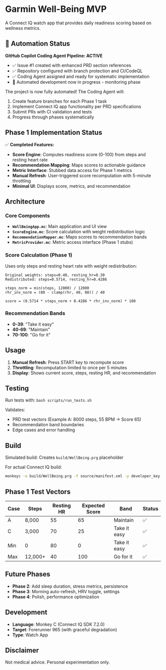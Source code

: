 # Garmin Well-Being MVP

A Connect IQ watch app that provides daily readiness scoring based on wellness metrics.

## 🎯 Automation Status

**GitHub Copilot Coding Agent Pipeline: ACTIVE**
- ✅ Issue #1 created with enhanced PRD section references  
- ✅ Repository configured with branch protection and CI/CodeQL
- ✅ Coding Agent assigned and ready for systematic implementation
- 🔄 Automated development now in progress - monitoring phase

The project is now fully automated! The Coding Agent will:
1. Create feature branches for each Phase 1 task
2. Implement Connect IQ app functionality per PRD specifications  
3. Submit PRs with CI validation and tests
4. Progress through phases systematically

## Phase 1 Implementation Status

✅ **Completed Features:**
- **Score Engine**: Computes readiness score (0-100) from steps and resting heart rate
- **Recommendation Mapping**: Maps scores to actionable guidance
- **Metric Interface**: Stubbed data access for Phase 1 metrics
- **Manual Refresh**: User-triggered score recomputation with 5-minute throttling
- **Minimal UI**: Displays score, metrics, and recommendation

## Architecture

### Core Components

- **`WellBeingApp.mc`**: Main application and UI view
- **`ScoreEngine.mc`**: Score calculation with weight redistribution logic
- **`RecommendationMapper.mc`**: Maps scores to recommendation bands
- **`MetricProvider.mc`**: Metric access interface (Phase 1 stubs)

### Score Calculation (Phase 1)

Uses only steps and resting heart rate with weight redistribution:

```
Original weights: steps=0.40, resting_hr=0.30
Redistributed: steps=0.5714, resting_hr=0.4286

steps_norm = min(steps, 12000) / 12000
rhr_inv_norm = (80 - clamp(rhr, 40, 80)) / 40

score = (0.5714 * steps_norm + 0.4286 * rhr_inv_norm) * 100
```

### Recommendation Bands

- **0-39**: "Take it easy"
- **40-69**: "Maintain"  
- **70-100**: "Go for it"

## Usage

1. **Manual Refresh**: Press START key to recompute score
2. **Throttling**: Recomputation limited to once per 5 minutes
3. **Display**: Shows current score, steps, resting HR, and recommendation

## Testing

Run tests with: `bash scripts/run_tests.sh`

Validates:
- PRD test vectors (Example A: 8000 steps, 55 BPM → Score 65)
- Recommendation band boundaries
- Edge cases and error handling

## Build

Simulated build: Creates `build/WellBeing.prg` placeholder

For actual Connect IQ build:
```bash
monkeyc -o build/WellBeing.prg -f source/manifest.xml -y developer_key.der -w
```

## Phase 1 Test Vectors

| Case | Steps | Resting HR | Expected Score | Band | Status |
|------|-------|------------|----------------|------|--------|
| A | 8,000 | 55 | 65 | Maintain | ✅ |
| C | 3,000 | 70 | 25 | Take it easy | ✅ |
| Min | 0 | 80 | 0 | Take it easy | ✅ |
| Max | 12,000+ | 40 | 100 | Go for it | ✅ |

## Future Phases

- **Phase 2**: Add sleep duration, stress metrics, persistence
- **Phase 3**: Morning auto-refresh, HRV toggle, settings
- **Phase 4**: Polish, performance optimization

## Development

- **Language**: Monkey C (Connect IQ SDK 7.2.0)
- **Target**: Forerunner 965 (with graceful degradation)
- **Type**: Watch App

## Disclaimer
Not medical advice. Personal experimentation only.